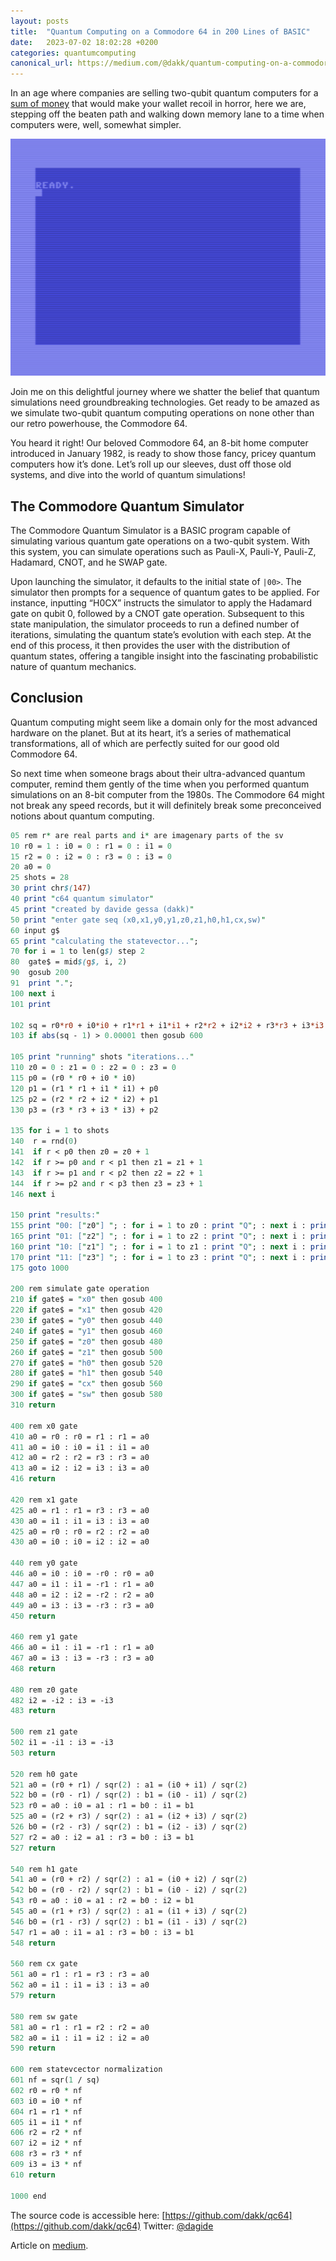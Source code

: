 ```yaml
---
layout: posts
title:  "Quantum Computing on a Commodore 64 in 200 Lines of BASIC"
date:   2023-07-02 18:02:28 +0200
categories: quantumcomputing
canonical_url: https://medium.com/@dakk/quantum-computing-on-a-commodore-64-in-200-lines-of-basic-eda7658b32a4
---
```


In an age where companies are selling two-qubit quantum computers for a [sum of money](https://www.beyondgames.biz/29903/spinq-is-selling-quantum-computers-to-consumers/) that would make your wallet recoil in horror, here we are, stepping off the beaten path and walking down memory lane to a time when computers were, well, somewhat simpler.

![QC64 preparing a Bell’s state](/assets/2023-07-02-bellstate.gif)

Join me on this delightful journey where we shatter the belief that quantum simulations need groundbreaking technologies. Get ready to be amazed as we simulate two-qubit quantum computing operations on none other than our retro powerhouse, the Commodore 64.

You heard it right! Our beloved Commodore 64, an 8-bit home computer introduced in January 1982, is ready to show those fancy, pricey quantum computers how it’s done. Let’s roll up our sleeves, dust off those old systems, and dive into the world of quantum simulations!

## The Commodore Quantum Simulator

The Commodore Quantum Simulator is a BASIC program capable of simulating various quantum gate operations on a two-qubit system. With this system, you can simulate operations such as Pauli-X, Pauli-Y, Pauli-Z, Hadamard, CNOT, and he SWAP gate.

Upon launching the simulator, it defaults to the initial state of `|00>`. The simulator then prompts for a sequence of quantum gates to be applied. For instance, inputting “H0CX” instructs the simulator to apply the Hadamard gate on qubit 0, followed by a CNOT gate operation. Subsequent to this state manipulation, the simulator proceeds to run a defined number of iterations, simulating the quantum state’s evolution with each step. At the end of this process, it then provides the user with the distribution of quantum states, offering a tangible insight into the fascinating probabilistic nature of quantum mechanics.

## Conclusion

Quantum computing might seem like a domain only for the most advanced hardware on the planet. But at its heart, it’s a series of mathematical transformations, all of which are perfectly suited for our good old Commodore 64.

So next time when someone brags about their ultra-advanced quantum computer, remind them gently of the time when you performed quantum simulations on an 8-bit computer from the 1980s. The Commodore 64 might not break any speed records, but it will definitely break some preconceived notions about quantum computing.

```perl
05 rem r* are real parts and i* are imagenary parts of the sv
10 r0 = 1 : i0 = 0 : r1 = 0 : i1 = 0
15 r2 = 0 : i2 = 0 : r3 = 0 : i3 = 0
20 a0 = 0
25 shots = 28
30 print chr$(147)
40 print "c64 quantum simulator"
45 print "created by davide gessa (dakk)"
50 print "enter gate seq (x0,x1,y0,y1,z0,z1,h0,h1,cx,sw)"
60 input g$
65 print "calculating the statevector...";
70 for i = 1 to len(g$) step 2
80  gate$ = mid$(g$, i, 2)
90  gosub 200
91  print ".";
100 next i
101 print

102 sq = r0*r0 + i0*i0 + r1*r1 + i1*i1 + r2*r2 + i2*i2 + r3*r3 + i3*i3
103 if abs(sq - 1) > 0.00001 then gosub 600

105 print "running" shots "iterations..."
110 z0 = 0 : z1 = 0 : z2 = 0 : z3 = 0
115 p0 = (r0 * r0 + i0 * i0)
120 p1 = (r1 * r1 + i1 * i1) + p0
125 p2 = (r2 * r2 + i2 * i2) + p1
130 p3 = (r3 * r3 + i3 * i3) + p2

135 for i = 1 to shots
140  r = rnd(0)
141  if r < p0 then z0 = z0 + 1
142  if r >= p0 and r < p1 then z1 = z1 + 1
143  if r >= p1 and r < p2 then z2 = z2 + 1
144  if r >= p2 and r < p3 then z3 = z3 + 1
146 next i

150 print "results:"
155 print "00: ["z0"] "; : for i = 1 to z0 : print "Q"; : next i : print
165 print "01: ["z2"] "; : for i = 1 to z2 : print "Q"; : next i : print 
160 print "10: ["z1"] "; : for i = 1 to z1 : print "Q"; : next i : print
170 print "11: ["z3"] "; : for i = 1 to z3 : print "Q"; : next i : print
175 goto 1000

200 rem simulate gate operation
210 if gate$ = "x0" then gosub 400
220 if gate$ = "x1" then gosub 420
230 if gate$ = "y0" then gosub 440
240 if gate$ = "y1" then gosub 460
250 if gate$ = "z0" then gosub 480
260 if gate$ = "z1" then gosub 500
270 if gate$ = "h0" then gosub 520
280 if gate$ = "h1" then gosub 540
290 if gate$ = "cx" then gosub 560
300 if gate$ = "sw" then gosub 580
310 return

400 rem x0 gate
410 a0 = r0 : r0 = r1 : r1 = a0
411 a0 = i0 : i0 = i1 : i1 = a0
412 a0 = r2 : r2 = r3 : r3 = a0
413 a0 = i2 : i2 = i3 : i3 = a0
416 return

420 rem x1 gate
425 a0 = r1 : r1 = r3 : r3 = a0
430 a0 = i1 : i1 = i3 : i3 = a0
425 a0 = r0 : r0 = r2 : r2 = a0
430 a0 = i0 : i0 = i2 : i2 = a0

440 rem y0 gate
446 a0 = i0 : i0 = -r0 : r0 = a0
447 a0 = i1 : i1 = -r1 : r1 = a0
448 a0 = i2 : i2 = -r2 : r2 = a0
449 a0 = i3 : i3 = -r3 : r3 = a0
450 return

460 rem y1 gate
466 a0 = i1 : i1 = -r1 : r1 = a0
467 a0 = i3 : i3 = -r3 : r3 = a0
468 return

480 rem z0 gate
482 i2 = -i2 : i3 = -i3
483 return

500 rem z1 gate
502 i1 = -i1 : i3 = -i3
503 return

520 rem h0 gate
521 a0 = (r0 + r1) / sqr(2) : a1 = (i0 + i1) / sqr(2)
522 b0 = (r0 - r1) / sqr(2) : b1 = (i0 - i1) / sqr(2)
523 r0 = a0 : i0 = a1 : r1 = b0 : i1 = b1
525 a0 = (r2 + r3) / sqr(2) : a1 = (i2 + i3) / sqr(2)
526 b0 = (r2 - r3) / sqr(2) : b1 = (i2 - i3) / sqr(2)
527 r2 = a0 : i2 = a1 : r3 = b0 : i3 = b1
527 return

540 rem h1 gate
541 a0 = (r0 + r2) / sqr(2) : a1 = (i0 + i2) / sqr(2)
542 b0 = (r0 - r2) / sqr(2) : b1 = (i0 - i2) / sqr(2)
543 r0 = a0 : i0 = a1 : r2 = b0 : i2 = b1
545 a0 = (r1 + r3) / sqr(2) : a1 = (i1 + i3) / sqr(2)
546 b0 = (r1 - r3) / sqr(2) : b1 = (i1 - i3) / sqr(2)
547 r1 = a0 : i1 = a1 : r3 = b0 : i3 = b1
548 return

560 rem cx gate
561 a0 = r1 : r1 = r3 : r3 = a0
562 a0 = i1 : i1 = i3 : i3 = a0
579 return 

580 rem sw gate
581 a0 = r1 : r1 = r2 : r2 = a0
582 a0 = i1 : i1 = i2 : i2 = a0
590 return

600 rem statevcector normalization
601 nf = sqr(1 / sq)
602 r0 = r0 * nf
603 i0 = i0 * nf
604 r1 = r1 * nf
605 i1 = i1 * nf
606 r2 = r2 * nf
607 i2 = i2 * nf
608 r3 = r3 * nf
609 i3 = i3 * nf
610 return

1000 end
```

The source code is accessible here: [https://github.com/dakk/qc64](https://github.com/dakk/qc64)
Twitter: [@dagide](https://twitter.com/dagide)

Article on [medium](https://medium.com/@dakk/quantum-computing-on-a-commodore-64-in-200-lines-of-basic-eda7658b32a4).